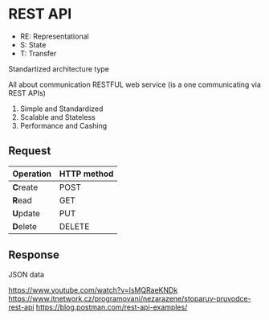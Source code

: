 # REST API

- RE: Representational
- S: State
- T: Transfer

Standartized architecture type

All about communication
RESTFUL web service (is a one communicating via REST APIs)

1. Simple and Standardized
2. Scalable and Stateless
3. Performance and Cashing

## Request

| Operation  | HTTP method |
| ---------- | ----------- |
| **C**reate | POST        |
| **R**ead   | GET         |
| **U**pdate | PUT         |
| **D**elete | DELETE      |

## Response

JSON data

<https://www.youtube.com/watch?v=lsMQRaeKNDk>
<https://www.itnetwork.cz/programovani/nezarazene/stoparuv-pruvodce-rest-api>
<https://blog.postman.com/rest-api-examples/>
